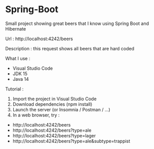 # Spring-Boot

Small project showing great beers that I know using Spring Boot and Hibernate

Url : http://localhost:4242/beers

Description : this request shows all beers that are hard coded

What I use : 
  - Visual Studio Code
  - JDK 15
  - Java 14

Tutorial : 
1) Import the project in Visual Studio Code
2) Download dependencies (npm install)
3) Launch the server (or Insomnia / Postman / ...)
4) In a web browser, try :
  - http://localhost:4242/beers
  - http://localhost:4242/beers?type=ale
  - http://localhost:4242/beers?type=lager
  - http://localhost:4242/beers?type=ale&subtype=trappist